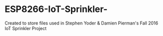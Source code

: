 # ESP8266-IoT-Sprinkler-
Created to store files used in Stephen Yoder &amp; Damien Pierman's Fall 2016 IoT Sprinkler Project
